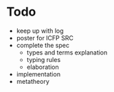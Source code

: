 # Todo

* keep up with log
* poster for ICFP SRC
* complete the spec
  * types and terms explanation
  * typing rules
  * elaboration
* implementation
* metatheory
